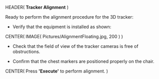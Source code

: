 HEADER( __Tracker Alignment__ )

Ready to perform the alignment procedure for the 3D tracker:

- Verify that the equipment is installed as shown:

CENTER( IMAGE( Pictures/AlignmentFloating.jpg, 200 ) )

- Check that the field of view of the tracker cameras is free of obstructions.

- Confirm that the chest markers are positioned properly on the chair.
 
CENTER( Press __'Execute'__ to perform alignment. )

